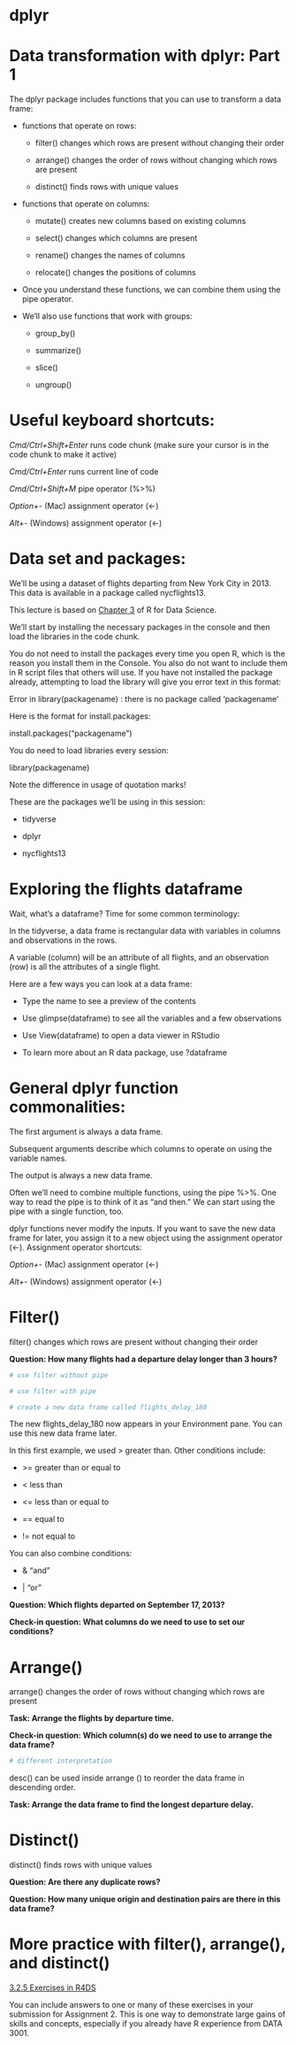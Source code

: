 dplyr
================

# Data transformation with dplyr: Part 1

The dplyr package includes functions that you can use to transform a
data frame:

- functions that operate on rows:

  - filter() changes which rows are present without changing their order

  - arrange() changes the order of rows without changing which rows are
    present

  - distinct() finds rows with unique values

- functions that operate on columns:

  - mutate() creates new columns based on existing columns

  - select() changes which columns are present

  - rename() changes the names of columns

  - relocate() changes the positions of columns

- Once you understand these functions, we can combine them using the
  pipe operator.

- We’ll also use functions that work with groups:

  - group_by()

  - summarize()

  - slice()

  - ungroup()

# Useful keyboard shortcuts:

*Cmd/Ctrl+Shift+Enter* runs code chunk (make sure your cursor is in the
code chunk to make it active)

*Cmd/Ctrl+Enter* runs current line of code

*Cmd/Ctrl+Shift+M* pipe operator (%\>%)

*Option+-* (Mac) assignment operator (\<-)

*Alt+-* (Windows) assignment operator (\<-)

# Data set and packages:

We’ll be using a dataset of flights departing from New York City in
2013. This data is available in a package called nycflights13.

This lecture is based on [Chapter
3](https://r4ds.hadley.nz/data-transform) of R for Data Science.

We’ll start by installing the necessary packages in the console and then
load the libraries in the code chunk.

You do not need to install the packages every time you open R, which is
the reason you install them in the Console. You also do not want to
include them in R script files that others will use. If you have not
installed the package already, attempting to load the library will give
you error text in this format:

Error in library(packagename) : there is no package called ‘packagename’

Here is the format for install.packages:

install.packages(“packagename”)

You do need to load libraries every session:

library(packagename)

Note the difference in usage of quotation marks!

These are the packages we’ll be using in this session:

- tidyverse

- dplyr

- nycflights13

# Exploring the flights dataframe

Wait, what’s a dataframe? Time for some common terminology:

In the tidyverse, a data frame is rectangular data with variables in
columns and observations in the rows.

A variable (column) will be an attribute of all flights, and an
observation (row) is all the attributes of a single flight.

Here are a few ways you can look at a data frame:

- Type the name to see a preview of the contents

- Use glimpse(dataframe) to see all the variables and a few observations

- Use View(dataframe) to open a data viewer in RStudio

- To learn more about an R data package, use ?dataframe

# General dplyr function commonalities:

The first argument is always a data frame.

Subsequent arguments describe which columns to operate on using the
variable names.

The output is always a new data frame.

Often we’ll need to combine multiple functions, using the pipe %\>%. One
way to read the pipe is to think of it as “and then.” We can start using
the pipe with a single function, too.

dplyr functions never modify the inputs. If you want to save the new
data frame for later, you assign it to a new object using the assignment
operator (\<-). Assignment operator shortcuts:

*Option+-* (Mac) assignment operator (\<-)

*Alt+-* (Windows) assignment operator (\<-)

# Filter()

filter() changes which rows are present without changing their order

**Question: How many flights had a departure delay longer than 3
hours?**

``` r
# use filter without pipe

# use filter with pipe

# create a new data frame called flights_delay_180
```

The new flights_delay_180 now appears in your Environment pane. You can
use this new data frame later.

In this first example, we used \> greater than. Other conditions
include:

- \>= greater than or equal to

- \< less than

- \<= less than or equal to

- == equal to

- != not equal to

You can also combine conditions:

- & “and”

- \| “or”

**Question: Which flights departed on September 17, 2013?**

**Check-in question: What columns do we need to use to set our
conditions?**

# Arrange()

arrange() changes the order of rows without changing which rows are
present

**Task: Arrange the flights by departure time.**

**Check-in question: Which column(s) do we need to use to arrange the
data frame?**

``` r
# different interpretation
```

desc() can be used inside arrange () to reorder the data frame in
descending order.

**Task: Arrange the data frame to find the longest departure delay.**

# Distinct()

distinct() finds rows with unique values

**Question: Are there any duplicate rows?**

**Question: How many unique origin and destination pairs are there in
this data frame?**

# More practice with filter(), arrange(), and distinct()

[3.2.5 Exercises in
R4DS](https://r4ds.hadley.nz/data-transform#exercises)

You can include answers to one or many of these exercises in your
submission for Assignment 2. This is one way to demonstrate large gains
of skills and concepts, especially if you already have R experience from
DATA 3001.
